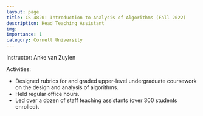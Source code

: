 ```yaml
---
layout: page
title: CS 4820: Introduction to Analysis of Algorithms (Fall 2022)
description: Head Teaching Assistant
img: 
importance: 1
category: Cornell University
---
```


<p>
Instructor: Anke van Zuylen
</p>

<p>
Activities:
<ul style="list-style-type:disc;">
<li>
	Designed rubrics for and graded upper-level undergraduate coursework on the design and analysis of algorithms. 
</li>
<li>
	Held regular office hours.
</li>
<li>
	Led over a dozen of staff teaching assistants (over 300 students enrolled).
</li>
</ul>
</p>